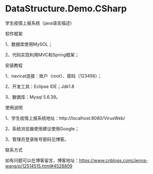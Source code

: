 # DataStructure.Demo.CSharp
学生疫情上报系统（java语言描述）

软件框架

1、数据库使用MySOL；

2、代码实现利用MVC和Spring框架；

安装教程

1、navicat连接：账户（root）、密码（123456）；

2、开发工具：Eclipse IDE；Jdk1.8

3、数据库：Mysql 5.6.39。

使用说明

1、学生疫情上报系统地址：http://localhost:8080/VirusWeb/

2、系统浏览器使用建议使用Google；

3、管理员登录账号密码见博客。

联系方式

如有问题可以在博客留言，博客地址：https://www.cnblogs.com/Jenna-wang/p/12514515.html#4528809



